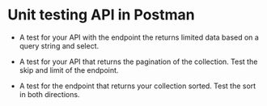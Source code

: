 # Unit testing API in Postman

- A test for your API with the endpoint the returns limited data based on a query string and select.

- A test for your API that returns the pagination of the collection. Test the skip and limit of the endpoint.

- A test for the endpoint that returns your collection sorted. Test the sort in both directions.
